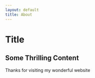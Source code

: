 ```yaml
---
layout: default
title: About
---
```

# Title

## Some Thrilling Content

Thanks for visiting my wonderful website
